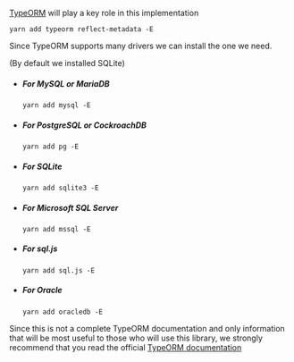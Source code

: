 [TypeORM](https://typeorm.io/) will play a key role in this implementation

```shell
yarn add typeorm reflect-metadata -E
```

Since TypeORM supports many drivers we can install the one we need.

(By default we installed SQLite)

-   ##### For MySQL or MariaDB

    `yarn add mysql -E`

-   ##### For PostgreSQL or CockroachDB

    `yarn add pg -E`

-   ##### For SQLite

    `yarn add sqlite3 -E`

-   ##### For Microsoft SQL Server

    `yarn add mssql -E`

-   ##### For sql.js

    `yarn add sql.js -E`

-   ##### For Oracle
    `yarn add oracledb -E`

Since this is not a complete TypeORM documentation and only information that will be most useful to those who will use this library, we strongly recommend that you read the official [TypeORM documentation](https://typeorm.io/)
